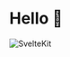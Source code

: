 # Hello 👋

![SvelteKit](https://img.shields.io/badge/sveltekit-%23f1413d.svg?style=for-the-badge&logo=svelte&logoColor=white)
